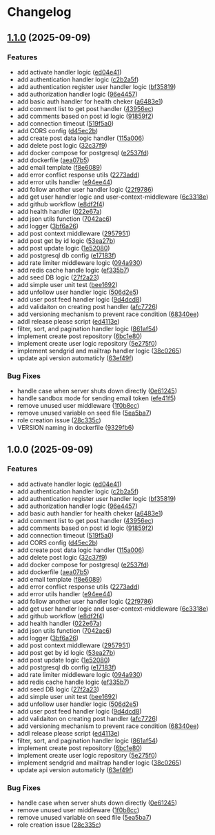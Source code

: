 # Changelog

## [1.1.0](https://github.com/orangeMangoDimz/go-social/compare/v1.0.0...v1.1.0) (2025-09-09)


### Features

* add activate handler logic ([ed04e41](https://github.com/orangeMangoDimz/go-social/commit/ed04e416af0acd431effa46092b236fc69f6314b))
* add authentication handler logic ([c2b2a5f](https://github.com/orangeMangoDimz/go-social/commit/c2b2a5f06ce9731405d14c554bd6166122bf4378))
* add authentication register user handler logic ([bf35819](https://github.com/orangeMangoDimz/go-social/commit/bf35819ccb1846a433ad640362400ef6dd796c93))
* add authorization handler logic ([96e4457](https://github.com/orangeMangoDimz/go-social/commit/96e445711dc0bb0e8bc7e4c7cf3f20f3033ab6a4))
* add basic auth handler for health cheker ([a6483e1](https://github.com/orangeMangoDimz/go-social/commit/a6483e1c84e61adfc8e8cc30e236d2661ebe197e))
* add comment list to get post handler ([43956ec](https://github.com/orangeMangoDimz/go-social/commit/43956ec9a0e6160a4d5aa097afecc444e333a787))
* add comments based on post id logic ([91859f2](https://github.com/orangeMangoDimz/go-social/commit/91859f24daf1840581e574218eaaeeb304a68166))
* add connection timeout ([519f5a0](https://github.com/orangeMangoDimz/go-social/commit/519f5a0a7c35b44b8089190e5d0725981909bc30))
* add CORS config ([d45ec2b](https://github.com/orangeMangoDimz/go-social/commit/d45ec2b5b666b550cee2d74cf0163d8cb79582a3))
* add create post data logic handler ([115a006](https://github.com/orangeMangoDimz/go-social/commit/115a006203e50ba1f3ed8673207626b61b3d99e2))
* add delete post logic ([32c37f9](https://github.com/orangeMangoDimz/go-social/commit/32c37f9b58d71d6876684a2755a189b98fc8e991))
* add docker compose for postgresql ([e2537fd](https://github.com/orangeMangoDimz/go-social/commit/e2537fd3b1cee044a2bf320a504bd8566472a00a))
* add dockerfile ([aea07b5](https://github.com/orangeMangoDimz/go-social/commit/aea07b50b7ebc98a449e0f00309eab8879ac0082))
* add email template ([f8e6089](https://github.com/orangeMangoDimz/go-social/commit/f8e6089dabfef49aee6375ca567cdf1563942018))
* add error conflict response utils ([2273add](https://github.com/orangeMangoDimz/go-social/commit/2273addbf7e1eb0c3d2f6150330fc36a9a419949))
* add error utils handler ([e94ee44](https://github.com/orangeMangoDimz/go-social/commit/e94ee44e7f6e19d92fca49cc5851383c59c6e1ad))
* add follow another user handler logic ([22f9786](https://github.com/orangeMangoDimz/go-social/commit/22f9786d5316bd25fd3cfb375a70294cfdfd997f))
* add get user handler logic and user-context-middleware ([6c3318e](https://github.com/orangeMangoDimz/go-social/commit/6c3318ed08fd1b3cabfa3b61c9d335035e3c78a3))
* add github workflow ([e8df2f4](https://github.com/orangeMangoDimz/go-social/commit/e8df2f465f0ba7aa673275c00fc8d1d62d339567))
* add health handler ([022e67a](https://github.com/orangeMangoDimz/go-social/commit/022e67a4e3dc5682f1a8ec2ecd4872abc733ef20))
* add json utils function ([7042ac6](https://github.com/orangeMangoDimz/go-social/commit/7042ac612fea5f9e0782e05f577fda140ff49d08))
* add logger ([3bf6a26](https://github.com/orangeMangoDimz/go-social/commit/3bf6a26738ca8c0af21bce1dea6956b03e05866c))
* add post context middleware ([2957951](https://github.com/orangeMangoDimz/go-social/commit/29579510f73449cc5da1ebc6a95c0f8d7699cb77))
* add post get by id logic ([53ea27b](https://github.com/orangeMangoDimz/go-social/commit/53ea27b69af27170e0fb2734d23a0e3a354fbd1c))
* add post update logic ([1e52080](https://github.com/orangeMangoDimz/go-social/commit/1e52080e5db6ecc8dd07225efd3198766848e9b4))
* add postgresql db config ([e17183f](https://github.com/orangeMangoDimz/go-social/commit/e17183f6bfab5ce400dac97f17eee8df8ac4a49c))
* add rate limiter middleware logic ([094a930](https://github.com/orangeMangoDimz/go-social/commit/094a9303cb20b69383de4c8888726d570e5f46a1))
* add redis cache handle logic ([ef335b7](https://github.com/orangeMangoDimz/go-social/commit/ef335b776cb3cf96a50552dd896229d6005bf6cc))
* add seed DB logic ([27f2a23](https://github.com/orangeMangoDimz/go-social/commit/27f2a233e89ab56f517a4f89f1b75cb991c1e281))
* add simple user unit test ([bee1692](https://github.com/orangeMangoDimz/go-social/commit/bee16920ed3385f50c94f11f00565628487797b1))
* add unfollow user handler logic ([506d2e5](https://github.com/orangeMangoDimz/go-social/commit/506d2e57b245b39be8d81807da5a7c8380305993))
* add user post feed handler logic ([9d4dcd8](https://github.com/orangeMangoDimz/go-social/commit/9d4dcd8de4f8be8ab64fca3ae9e9daf01b80fb2a))
* add validaiton on creating post handler ([afc7726](https://github.com/orangeMangoDimz/go-social/commit/afc772698a37fe51d95a66c4af190a84e191a627))
* add versioning mechanism to prevent race condition ([68340ee](https://github.com/orangeMangoDimz/go-social/commit/68340ee928c22b09ce74ad286513244328d94e96))
* addl release please script ([ed4113e](https://github.com/orangeMangoDimz/go-social/commit/ed4113ea340b4abe510a0713628538e6903a78dc))
* filter, sort, and pagination handler logic ([861af54](https://github.com/orangeMangoDimz/go-social/commit/861af5400f37462dba798e89d2bc93315cd29b95))
* implement create post repository ([6bc1e80](https://github.com/orangeMangoDimz/go-social/commit/6bc1e800710c35d9f15d1479ed179147b2026899))
* implement create user logic repository ([5e275f0](https://github.com/orangeMangoDimz/go-social/commit/5e275f007e5521239bad99069ce53ce65287972d))
* implement sendgrid and mailtrap handler logic ([38c0265](https://github.com/orangeMangoDimz/go-social/commit/38c0265ab9fb7f6be63c8b5df7126e613c5098d9))
* update api version automaticly ([63ef49f](https://github.com/orangeMangoDimz/go-social/commit/63ef49f60abb7ac5bea37e48514888f010bc80f2))


### Bug Fixes

* handle case when server shuts down directly ([0e61245](https://github.com/orangeMangoDimz/go-social/commit/0e61245fb88cb8fee7a392aca0c82049f1b677a2))
* handle sandbox mode for sending email token ([efe41f5](https://github.com/orangeMangoDimz/go-social/commit/efe41f5ae0e5be8c04a6d532de3d008ad96e6d9d))
* remove unused user middleware ([1f0b8cc](https://github.com/orangeMangoDimz/go-social/commit/1f0b8cc5a56aedb8169059659ce74a5150ea55f4))
* remove unused variable on seed file ([5ea5ba7](https://github.com/orangeMangoDimz/go-social/commit/5ea5ba78929f36134fc5a8488666eba6cf33f33c))
* role creation issue ([28c335c](https://github.com/orangeMangoDimz/go-social/commit/28c335c85b107f432a216a13ff7ba809ce0aee2c))
* VERSION naming in dockerfile ([9329fb6](https://github.com/orangeMangoDimz/go-social/commit/9329fb67c2e60f6310846492306986e36d4e7e1a))

## 1.0.0 (2025-09-09)


### Features

* add activate handler logic ([ed04e41](https://github.com/orangeMangoDimz/go-social/commit/ed04e416af0acd431effa46092b236fc69f6314b))
* add authentication handler logic ([c2b2a5f](https://github.com/orangeMangoDimz/go-social/commit/c2b2a5f06ce9731405d14c554bd6166122bf4378))
* add authentication register user handler logic ([bf35819](https://github.com/orangeMangoDimz/go-social/commit/bf35819ccb1846a433ad640362400ef6dd796c93))
* add authorization handler logic ([96e4457](https://github.com/orangeMangoDimz/go-social/commit/96e445711dc0bb0e8bc7e4c7cf3f20f3033ab6a4))
* add basic auth handler for health cheker ([a6483e1](https://github.com/orangeMangoDimz/go-social/commit/a6483e1c84e61adfc8e8cc30e236d2661ebe197e))
* add comment list to get post handler ([43956ec](https://github.com/orangeMangoDimz/go-social/commit/43956ec9a0e6160a4d5aa097afecc444e333a787))
* add comments based on post id logic ([91859f2](https://github.com/orangeMangoDimz/go-social/commit/91859f24daf1840581e574218eaaeeb304a68166))
* add connection timeout ([519f5a0](https://github.com/orangeMangoDimz/go-social/commit/519f5a0a7c35b44b8089190e5d0725981909bc30))
* add CORS config ([d45ec2b](https://github.com/orangeMangoDimz/go-social/commit/d45ec2b5b666b550cee2d74cf0163d8cb79582a3))
* add create post data logic handler ([115a006](https://github.com/orangeMangoDimz/go-social/commit/115a006203e50ba1f3ed8673207626b61b3d99e2))
* add delete post logic ([32c37f9](https://github.com/orangeMangoDimz/go-social/commit/32c37f9b58d71d6876684a2755a189b98fc8e991))
* add docker compose for postgresql ([e2537fd](https://github.com/orangeMangoDimz/go-social/commit/e2537fd3b1cee044a2bf320a504bd8566472a00a))
* add dockerfile ([aea07b5](https://github.com/orangeMangoDimz/go-social/commit/aea07b50b7ebc98a449e0f00309eab8879ac0082))
* add email template ([f8e6089](https://github.com/orangeMangoDimz/go-social/commit/f8e6089dabfef49aee6375ca567cdf1563942018))
* add error conflict response utils ([2273add](https://github.com/orangeMangoDimz/go-social/commit/2273addbf7e1eb0c3d2f6150330fc36a9a419949))
* add error utils handler ([e94ee44](https://github.com/orangeMangoDimz/go-social/commit/e94ee44e7f6e19d92fca49cc5851383c59c6e1ad))
* add follow another user handler logic ([22f9786](https://github.com/orangeMangoDimz/go-social/commit/22f9786d5316bd25fd3cfb375a70294cfdfd997f))
* add get user handler logic and user-context-middleware ([6c3318e](https://github.com/orangeMangoDimz/go-social/commit/6c3318ed08fd1b3cabfa3b61c9d335035e3c78a3))
* add github workflow ([e8df2f4](https://github.com/orangeMangoDimz/go-social/commit/e8df2f465f0ba7aa673275c00fc8d1d62d339567))
* add health handler ([022e67a](https://github.com/orangeMangoDimz/go-social/commit/022e67a4e3dc5682f1a8ec2ecd4872abc733ef20))
* add json utils function ([7042ac6](https://github.com/orangeMangoDimz/go-social/commit/7042ac612fea5f9e0782e05f577fda140ff49d08))
* add logger ([3bf6a26](https://github.com/orangeMangoDimz/go-social/commit/3bf6a26738ca8c0af21bce1dea6956b03e05866c))
* add post context middleware ([2957951](https://github.com/orangeMangoDimz/go-social/commit/29579510f73449cc5da1ebc6a95c0f8d7699cb77))
* add post get by id logic ([53ea27b](https://github.com/orangeMangoDimz/go-social/commit/53ea27b69af27170e0fb2734d23a0e3a354fbd1c))
* add post update logic ([1e52080](https://github.com/orangeMangoDimz/go-social/commit/1e52080e5db6ecc8dd07225efd3198766848e9b4))
* add postgresql db config ([e17183f](https://github.com/orangeMangoDimz/go-social/commit/e17183f6bfab5ce400dac97f17eee8df8ac4a49c))
* add rate limiter middleware logic ([094a930](https://github.com/orangeMangoDimz/go-social/commit/094a9303cb20b69383de4c8888726d570e5f46a1))
* add redis cache handle logic ([ef335b7](https://github.com/orangeMangoDimz/go-social/commit/ef335b776cb3cf96a50552dd896229d6005bf6cc))
* add seed DB logic ([27f2a23](https://github.com/orangeMangoDimz/go-social/commit/27f2a233e89ab56f517a4f89f1b75cb991c1e281))
* add simple user unit test ([bee1692](https://github.com/orangeMangoDimz/go-social/commit/bee16920ed3385f50c94f11f00565628487797b1))
* add unfollow user handler logic ([506d2e5](https://github.com/orangeMangoDimz/go-social/commit/506d2e57b245b39be8d81807da5a7c8380305993))
* add user post feed handler logic ([9d4dcd8](https://github.com/orangeMangoDimz/go-social/commit/9d4dcd8de4f8be8ab64fca3ae9e9daf01b80fb2a))
* add validaiton on creating post handler ([afc7726](https://github.com/orangeMangoDimz/go-social/commit/afc772698a37fe51d95a66c4af190a84e191a627))
* add versioning mechanism to prevent race condition ([68340ee](https://github.com/orangeMangoDimz/go-social/commit/68340ee928c22b09ce74ad286513244328d94e96))
* addl release please script ([ed4113e](https://github.com/orangeMangoDimz/go-social/commit/ed4113ea340b4abe510a0713628538e6903a78dc))
* filter, sort, and pagination handler logic ([861af54](https://github.com/orangeMangoDimz/go-social/commit/861af5400f37462dba798e89d2bc93315cd29b95))
* implement create post repository ([6bc1e80](https://github.com/orangeMangoDimz/go-social/commit/6bc1e800710c35d9f15d1479ed179147b2026899))
* implement create user logic repository ([5e275f0](https://github.com/orangeMangoDimz/go-social/commit/5e275f007e5521239bad99069ce53ce65287972d))
* implement sendgrid and mailtrap handler logic ([38c0265](https://github.com/orangeMangoDimz/go-social/commit/38c0265ab9fb7f6be63c8b5df7126e613c5098d9))
* update api version automaticly ([63ef49f](https://github.com/orangeMangoDimz/go-social/commit/63ef49f60abb7ac5bea37e48514888f010bc80f2))


### Bug Fixes

* handle case when server shuts down directly ([0e61245](https://github.com/orangeMangoDimz/go-social/commit/0e61245fb88cb8fee7a392aca0c82049f1b677a2))
* remove unused user middleware ([1f0b8cc](https://github.com/orangeMangoDimz/go-social/commit/1f0b8cc5a56aedb8169059659ce74a5150ea55f4))
* remove unused variable on seed file ([5ea5ba7](https://github.com/orangeMangoDimz/go-social/commit/5ea5ba78929f36134fc5a8488666eba6cf33f33c))
* role creation issue ([28c335c](https://github.com/orangeMangoDimz/go-social/commit/28c335c85b107f432a216a13ff7ba809ce0aee2c))
